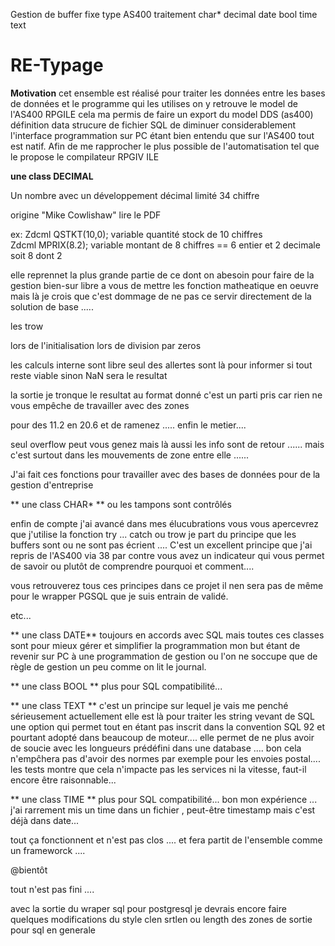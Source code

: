 Gestion de buffer fixe type AS400 traitement   char*   decimal   date   bool   time   text

<h1> RE-Typage </h1>

**Motivation**
cet ensemble est réalisé pour traiter les données entre les bases de données et le programme qui les utilises
on y retrouve le model de l'AS400 RPGILE cela ma permis de faire un export du model DDS (as400) définition data strucure
de fichier SQL de diminuer considerablement l'interface programmation sur PC étant bien entendu que sur l'AS400 tout est natif.
Afin de me rapprocher le plus possible de l'automatisation tel que le propose le compilateur RPGIV ILE 


**une class DECIMAL**

Un nombre avec un développement décimal limité 34 chiffre <br>

origine "Mike Cowlishaw" lire le PDF<br>

ex: Zdcml QSTKT(10,0); variable quantité stock de 10 chiffres<br>
Zdcml MPRIX(8.2); variable montant de 8 chiffres == 6 entier et  2 decimale  soit 8 dont 2  <br>

elle reprennet la plus grande partie de ce dont on abesoin pour faire de la gestion
bien-sur libre a vous de mettre les fonction matheatique en oeuvre mais là je crois que c'est dommage
 de ne pas ce servir directement de la solution de base .....

les trow 

 lors de l'initialisation
 lors de division par zeros

 les calculs interne sont libre
 seul des allertes sont là pour informer si tout reste viable sinon NaN sera le resultat 

 la sortie je tronque le resultat au format donné c'est un parti pris car rien ne vous empêche de travailler avec des zones

 pour des 11.2 en 20.6 et de ramenez ..... enfin le metier.... 

 seul overflow peut vous genez mais là aussi les info sont de retour ...... mais c'est surtout dans les mouvements
 de zone entre elle ......
 


<p> J'ai fait ces fonctions pour travailler avec des bases de données pour de la gestion d'entreprise <p>

** une class CHAR* ** ou les tampons sont contrôlés

enfin de compte j'ai  avancé  dans mes élucubrations  vous vous apercevrez que j'utilise  la fonction try ... catch ou trow
je part du principe que les buffers sont ou ne sont pas écrient ....
C'est un excellent principe que j'ai repris de l'AS400 via 38 par contre vous avez un indicateur qui vous permet de savoir
ou plutôt de comprendre pourquoi et comment....

vous retrouverez tous ces principes dans ce projet il nen sera pas de même pour le wrapper PGSQL que je suis entrain de validé.

etc...

** une class DATE**
toujours en accords avec SQL mais toutes ces classes sont pour mieux gérer et simplifier la programmation mon but étant de
 revenir sur PC à une programmation de gestion ou l'on ne soccupe que de règle de gestion un peu comme on lit le journal.

** une class BOOL **
plus pour SQL compatibilité...

** une class TEXT **
c'est un principe sur lequel je vais me penché sérieusement actuellement elle est là pour traiter les string vevant de SQL une
option qui permet tout en étant pas inscrit dans la convention SQL 92  et pourtant adopté dans beaucoup de moteur....
elle permet de ne plus avoir de soucie avec les longueurs prédéfini dans une database .... bon cela n'empĉhera pas d'avoir
 des normes par exemple pour les envoies postal.... les tests montre que cela n'impacte pas les services ni la vitesse,
 faut-il encore être raisonnable...

** une class TIME **
plus pour SQL compatibilité...
bon mon expérience ... j'ai rarrement mis un time dans un fichier , peut-être  timestamp mais c'est déjà dans date...

tout ça fonctionnent et n'est pas clos .... et fera partit de l'ensemble comme un frameworck ....

@bientôt


tout n'est pas fini ....

avec la sortie du wraper sql pour postgresql  je devrais encore faire quelques modifications
du style clen srtlen ou length des zones de sortie pour sql en generale 


